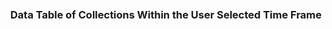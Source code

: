<br>
<br>
<br>
<h3><center>Data Table of Collections Within the User Selected Time Frame</center></h3>
